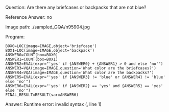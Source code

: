 Question: Are there any briefcases or backpacks that are not blue?

Reference Answer: no

Image path: ./sampled_GQA/n95904.jpg

Program:

```
BOX0=LOC(image=IMAGE,object='briefcase')
BOX1=LOC(image=IMAGE,object='backpack')
ANSWER0=COUNT(box=BOX0)
ANSWER1=COUNT(box=BOX1)
ANSWER2=EVAL(expr="'yes' if {ANSWER0} + {ANSWER1} > 0 and else 'no'")
ANSWER3=VQA(image=IMAGE,question='What color are the briefcases?')
ANSWER4=VQA(image=IMAGE,question='What color are the backpacks?')
ANSWER5=EVAL(expr="'yes' if {ANSWER3} != 'blue' or {ANSWER4} != 'blue' else 'no'")
ANSWER6=EVAL(expr="'yes' if {ANSWER2} == 'yes' and {ANSWER5} == 'yes' else 'no'")
FINAL_RESULT=RESULT(var=ANSWER6)
```
Answer: Runtime error: invalid syntax (<string>, line 1)

